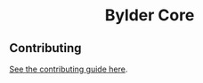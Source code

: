 <h1 align="center">Bylder Core</h1>

## Contributing

[See the contributing guide here](../../CONTRIBUTING.md).
